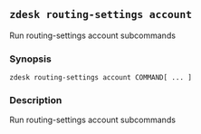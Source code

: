 ## `zdesk routing-settings account`

Run routing-settings account subcommands

### Synopsis

    zdesk routing-settings account COMMAND[ ... ]

### Description

Run routing-settings account subcommands

